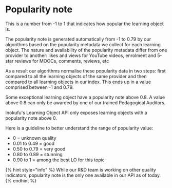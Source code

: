# Popularity note

This is a number from -1 to 1 that indicates how popular the learning object is.

The popularity note is generated automatically from -1 to 0.79 by our algorithms based on the popularity metadata we collect for each learning object. The nature and availability of the popularity metadata differ from one provider to another: likes and views for YouTube videos, enrolment and 5-star reviews for MOOCs, comments, reviews, etc

As a result our algorithms normalise these popularity data in two steps: first compared to all the learning objects of the same provider and then compared to all learning objects in our index. This ends up in a value comprised between -1 and 0.79.&#x20;

Some exceptional learning object have a popularity note above 0.8. A value above 0.8 can only be awarded by one of our trained Pedagogical Auditors.

Inokufu's Learning Object API only exposes learning objects with a popularity note above 0.

Here is a guideline to better understand the range of popularity value:&#x20;

* 0 = unknown quality&#x20;
* 0.01 to 0.49 = good &#x20;
* 0.50 to 0.79 = very good &#x20;
* 0.80 to 0.89 = stunning &#x20;
* 0.90 to 1 = among the best LO for this topic

{% hint style="info" %}
While our R\&D team is working on other quality indicators, popularity note is the only one available in our API as of today.
{% endhint %}
